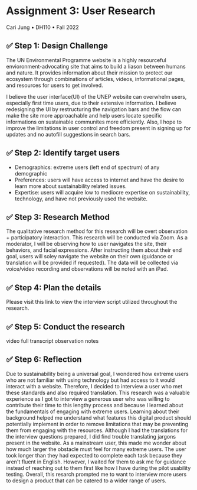 # Assignment 3: User Research
Cari Jung • DH110 • Fall 2022

##  ✅ Step 1: Design Challenge 

The UN Environmental Programme website is a highly resourceful envioronment-advocating site that aims to build a liason between humans and nature. It provides information about their mission to protect our ecosystem through combinations of articles, videos, informational pages, and resources for users to get involved. 

I believe the user interface(UI) of the UNEP website can overwhelm users, especially first time users, due to their extensive information. I believe redesigning the UI by restructuring the navigation bars and the flow can make the site more approachable and help users locate specific informations on sustainable communites more efficiently. Also, I hope to improve the limitations in user control and freedom present in signing up for updates and no autofill suggestions in search bars.

## ✅ Step 2: Identify target users
* Demographics: extreme users (left end of spectrum) of any demographic 
* Preferences: users will have access to internet and have the desire to learn more about sustainability related issues.
* Expertise: users will acquire low to mediocre expertise on sustainability, technology, and have not previously used the website. 

## ✅ Step 3: Research Method
The qualitative research method for this research will be overt observation + participatory interaction. This research will be conducted via Zoom. As a moderator, I will be observing how to user navigates the site, their behaviors, and facial expressions. After instructing them about their end goal, users will soley navigate the website on their own (guidance or translation will be provided if requested). The data will be collected via voice/video recording and observations will be noted with an iPad. 

## ✅ Step 4: Plan the details
Please visit this link to view the interview script utilized throughout the research.

## ✅ Step 5: Conduct the research
video
full transcript
observation notes

## ✅ Step 6: Reflection
Due to sustainability being a universal goal, I wondered how extreme users who are not familiar with using technology but had access to it would interact with a website. Therefore, I decided to interview a user who met these standards and also required translation. This research was a valuable experience as I got to interview a generous user who was willing to contribute their time to this lengthy process and because I learned about the fundamentals of engaging with extreme users. Learning about their background helped me understand what features this digital product should potentially implement in order to remove limitations that may be preventing them from engaging with the resources. Although I had the translations for the interview questions prepared, I did find trouble translating jargons present in the website. As a mainstream user, this made me wonder about how much larger the obstacle must feel for many extreme users. The user took longer than they had expected to complete each task because they aren't fluent in English. However, I waited for them to ask me for guidance instead of reaching out to them first like how I have during the pilot usability testing. Overall, this resarch prompted me to want to interview more users to design a product that can be catered to a wider range of users. 
